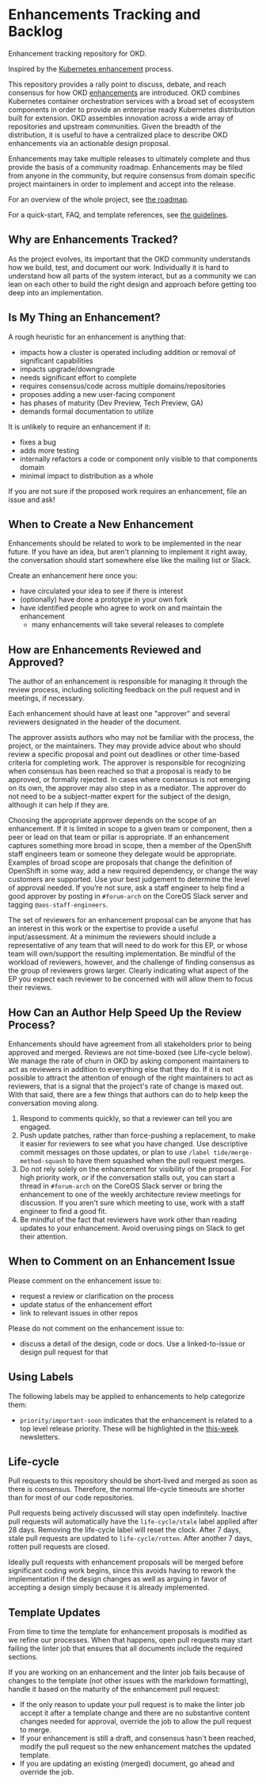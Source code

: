 # Enhancements Tracking and Backlog

Enhancement tracking repository for OKD.

Inspired by the [Kubernetes enhancement](https://github.com/kubernetes/enhancements) process.

This repository provides a rally point to discuss, debate, and reach consensus
for how OKD [enhancements](./enhancements) are introduced.  OKD combines
Kubernetes container orchestration services with a broad set of ecosystem
components in order to provide an enterprise ready Kubernetes distribution built
for extension.  OKD assembles innovation across a wide array of repositories and
upstream communities.  Given the breadth of the distribution, it is useful to
have a centralized place to describe OKD enhancements via an actionable design
proposal.

Enhancements may take multiple releases to ultimately complete and thus provide
the basis of a community roadmap.  Enhancements may be filed from anyone in the
community, but require consensus from domain specific project maintainers in
order to implement and accept into the release.

For an overview of the whole project, see [the roadmap](ROADMAP.md).

For a quick-start, FAQ, and template references, see [the guidelines](guidelines/README.md).

## Why are Enhancements Tracked?

As the project evolves, its important that the OKD community understands how we
build, test, and document our work.  Individually it is hard to understand how
all parts of the system interact, but as a community we can lean on each other
to build the right design and approach before getting too deep into an
implementation.

## Is My Thing an Enhancement?

A rough heuristic for an enhancement is anything that:

- impacts how a cluster is operated including addition or removal of significant
  capabilities
- impacts upgrade/downgrade
- needs significant effort to complete
- requires consensus/code across multiple domains/repositories
- proposes adding a new user-facing component
- has phases of maturity (Dev Preview, Tech Preview, GA)
- demands formal documentation to utilize

It is unlikely to require an enhancement if it:

- fixes a bug
- adds more testing
- internally refactors a code or component only visible to that components
  domain
- minimal impact to distribution as a whole

If you are not sure if the proposed work requires an enhancement, file an issue
and ask!

## When to Create a New Enhancement

Enhancements should be related to work to be implemented in the near
future. If you have an idea, but aren't planning to implement it right
away, the conversation should start somewhere else like the mailing
list or Slack.

Create an enhancement here once you:

- have circulated your idea to see if there is interest
- (optionally) have done a prototype in your own fork
- have identified people who agree to work on and maintain the enhancement
  - many enhancements will take several releases to complete

## How are Enhancements Reviewed and Approved?

The author of an enhancement is responsible for managing it through
the review process, including soliciting feedback on the pull request
and in meetings, if necessary.

Each enhancement should have at least one "approver" and several
reviewers designated in the header of the document.

The approver assists authors who may not be familiar with the process,
the project, or the maintainers. They may provide advice about who
should review a specific proposal and point out deadlines or other
time-based criteria for completing work. The approver is responsible
for recognizing when consensus has been reached so that a proposal is
ready to be approved, or formally rejected. In cases where consensus
is not emerging on its own, the approver may also step in as a
mediator. The approver do not need to be a subject-matter expert for
the subject of the design, although it can help if they are.

Choosing the appropriate approver depends on the scope of an
enhancement. If it is limited in scope to a given team or component,
then a peer or lead on that team or pillar is appropriate.  If an
enhancement captures something more broad in scope, then a member of
the OpenShift staff engineers team or someone they delegate would be
appropriate.  Examples of broad scope are proposals that change the
definition of OpenShift in some way, add a new required dependency, or
change the way customers are supported.  Use your best judgement to
determine the level of approval needed.  If you’re not sure, ask a
staff engineer to help find a good approver by posting in
`#forum-arch` on the CoreOS Slack server and tagging
`@aos-staff-engineers`.

The set of reviewers for an enhancement proposal can be anyone that
has an interest in this work or the expertise to provide a useful
input/assessment.  At a minimum the reviewers should include a
representative of any team that will need to do work for this EP, or
whose team will own/support the resulting implementation. Be mindful
of the workload of reviewers, however, and the challenge of finding
consensus as the group of reviewers grows larger. Clearly indicating
what aspect of the EP you expect each reviewer to be concerned with
will allow them to focus their reviews.

## How Can an Author Help Speed Up the Review Process?

Enhancements should have agreement from all stakeholders prior to
being approved and merged. Reviews are not time-boxed (see Life-cycle
below). We manage the rate of churn in OKD by asking component
maintainers to act as reviewers in addition to everything else that
they do.  If it is not possible to attract the attention of enough of
the right maintainers to act as reviewers, that is a signal that the
project's rate of change is maxed out. With that said, there are a few
things that authors can do to help keep the conversation moving along.

1. Respond to comments quickly, so that a reviewer can tell you are
   engaged.
2. Push update patches, rather than force-pushing a replacement, to
   make it easier for reviewers to see what you have changed. Use
   descriptive commit messages on those updates, or plan to use
   `/label tide/merge-method-squash` to have them squashed when the
   pull request merges.
3. Do not rely solely on the enhancement for visibility of the
   proposal. For high priority work, or if the conversation stalls
   out, you can start a thread in `#forum-arch` on the CoreOS Slack
   server or bring the enhancement to one of the weekly architecture
   review meetings for discussion. If you aren't sure which meeting to
   use, work with a staff engineer to find a good fit.
4. Be mindful of the fact that reviewers have work other than reading
   updates to your enhancement. Avoid overusing pings on Slack to get
   their attention.

## When to Comment on an Enhancement Issue

Please comment on the enhancement issue to:
- request a review or clarification on the process
- update status of the enhancement effort
- link to relevant issues in other repos

Please do not comment on the enhancement issue to:
- discuss a detail of the design, code or docs. Use a linked-to-issue
  or design pull request for that

## Using Labels

The following labels may be applied to enhancements to help categorize them:

- `priority/important-soon` indicates that the enhancement is related to a
top level release priority. These will be highlighted in the
[this-week](this-week/) newsletters.

## Life-cycle

Pull requests to this repository should be short-lived and merged as
soon as there is consensus. Therefore, the normal life-cycle timeouts
are shorter than for most of our code repositories.

Pull requests being actively discussed will stay open
indefinitely. Inactive pull requests will automatically have the
`life-cycle/stale` label applied after 28 days. Removing the
life-cycle label will reset the clock. After 7 days, stale pull
requests are updated to `life-cycle/rotten`. After another 7 days,
rotten pull requests are closed.

Ideally pull requests with enhancement proposals will be merged before
significant coding work begins, since this avoids having to rework the
implementation if the design changes as well as arguing in favor of
accepting a design simply because it is already implemented.

## Template Updates

From time to time the template for enhancement proposals is modified
as we refine our processes. When that happens, open pull requests may
start failing the linter job that ensures that all documents include
the required sections.

If you are working on an enhancement and the linter job fails because
of changes to the template (not other issues with the markdown
formatting), handle it based on the maturity of the enhancement pull
request:

* If the only reason to update your pull request is to make the linter job
  accept it after a template change and there are no substantive
  content changes needed for approval, override the job to allow the
  pull request to merge.
* If your enhancement is still a draft, and consensus hasn't been
  reached, modify the pull request so the new enhancement matches the updated
  template.
* If you are updating an existing (merged) document, go ahead and
  override the job.
